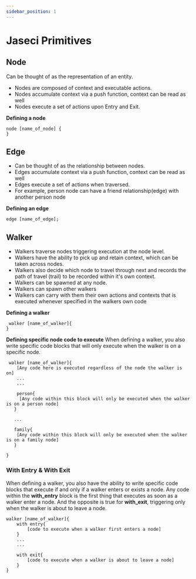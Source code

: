 ```yaml
---
sidebar_position: 1
---
```


# Jaseci Primitives

## Node

Can be thought of as the representation of an entity.
- Nodes are composed of context and executable actions.
- Nodes accumulate context via a push function, context can be read as well
- Nodes execute a set of actions upon Entry and Exit.

**Defining a node**
```jac
node [name_of_node] {
}
```


## Edge

- Can be thought of as the relationship between nodes.
- Edges accumulate context via a push function, context can be read as well
- Edges execute a set of actions when traversed.
- For example, person node can have a friend relationship(edge) with another person node

**Defining an edge**

```jac
edge [name_of_edge];
```

## Walker
- Walkers traverse nodes triggering execution at the node level.
- Walkers have the ability to pick up and retain context, which can be taken across nodes.
- Walkers also decide which node to travel through next and records the path of travel (trail) to be recorded within it's own context.
- Walkers can be spawned at any node.
- Walkers can spawn other walkers
- Walkers can carry with them their own actions and contexts that is executed whenever specified in the walkers own code

**Defining a walker**
```jac
 walker [name_of_walker]{
}
```

**Defining specific node code to execute**
When defining a walker, you also write specific code blocks that will only execute when the walker is on a specific node.

```jac
 walker [name_of_walker]{
    [Any code here is executed regardless of the node the walker is on]
    ...
    ...

    person{
     [Any code within this block will only be executed when the walker is on a person node]
   }

   ...   

   family{
    [Any code within this block will only be executed when the walker is on a family node]
   }  

}
```

### With Entry & With Exit

When defining a walker, you also have the ability to write specific code blocks that execute if and only if a walker enters or exists a node. Any code within the **with_entry** block is the first thing that executes as soon as a walker enter a node. And the opposite is true for **with_exit**, triggering only when the walker is about to leave a node.

```jac
walker [name_of_walker]{
    with entry{
        [code to execute when a walker first enters a node]
    }
    ...
    ...

    with exit{
        [code to execute when a walker is about to leave a node]
    }
}
```

